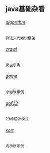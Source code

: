 
## java基础杂看

###### [algorithm](https://github.com/TonyDoen/java_code_review/tree/master/hi-foundation/src/main/java/org/zhd/foundation/algorithm)

`算法入门知识框架`

###### [crawl](https://github.com/TonyDoen/java_code_review/tree/master/hi-foundation/src/main/java/org/zhd/foundation/crawl)

`爬虫示例`

###### [game](https://github.com/TonyDoen/java_code_review/tree/master/hi-foundation/src/main/java/org/zhd/foundation/game)

`小游戏示例`

###### [gof23](https://github.com/TonyDoen/java_code_review/tree/master/hi-foundation/src/main/java/org/zhd/foundation/gof23)

`23种设计模式`

###### [sort](https://github.com/TonyDoen/java_code_review/tree/master/hi-foundation/src/main/java/org/zhd/foundation/sort)

`内排序示例`
